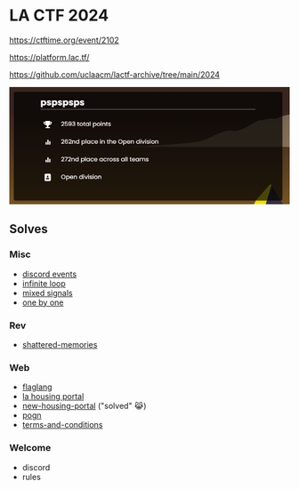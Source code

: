# LA CTF 2024

https://ctftime.org/event/2102

https://platform.lac.tf/

https://github.com/uclaacm/lactf-archive/tree/main/2024

![image](teamInfo.png)

## Solves

### Misc
- [discord events](Misc/discord%20events/)
- [infinite loop](Misc/infinite%20loop/)
- [mixed signals](Misc/mixed%20signals/)
- [one by one](Misc/one%20by%20one/)

### Rev
- [shattered-memories](Rev/shattered-memories/)

### Web
- [flaglang](Web/flaglang/)
- [la housing portal](Web/la%20housing%20portal/)
- [new-housing-portal](Web/new-housing-portal/) ("solved" 😹)
- [pogn](Web/pogn/)
- [terms-and-conditions](Web/terms-and-conditions/)

### Welcome
- discord
- rules


